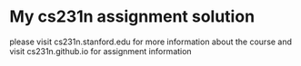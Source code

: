 # My cs231n assignment solution
please visit cs231n.stanford.edu for more information about the course
and visit cs231n.github.io for assignment information
